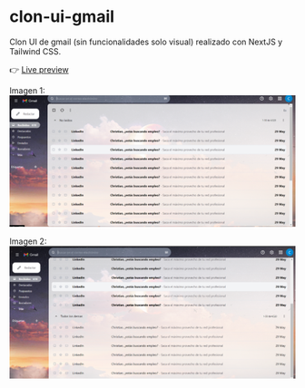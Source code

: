 # clon-ui-gmail
Clon UI de gmail (sin funcionalidades solo visual) realizado con NextJS y Tailwind CSS.

:point_right: [Live preview](https://646bfb45bb73ac0bdb420f9e--quiet-parfait-2a20cb.netlify.app/)

Imagen 1:
![screenShot01](images/gmail-1.png)

Imagen 2:
![screenShot02](images/gmail-2.png)

